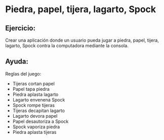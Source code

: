 # Piedra, papel, tijera, lagarto, Spock

## Ejercicio:
Crear una aplicación donde un usuario pueda jugar a piedra, papel, tijera, lagarto, Spock contra la computadora mediante la consola.

## Ayuda:
Reglas del juego:
- Tijeras cortan papel
- Papel tapa piedra
- Piedra aplasta lagarto
- Lagarto envenena Spock
- Spock rompe tijeras
- Tijeras decapitan lagarto
- Lagarto devora papel
- Papel desautoriza a Spock
- Spock vaporiza piedra
- Piedra aplasta tijeras